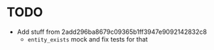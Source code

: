 # TODO
* Add stuff from 2add296ba8679c09365b1ff3947e9092142832c8
  * `entity_exists` mock and fix tests for that

